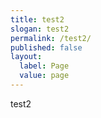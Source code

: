 ```yaml
---
title: test2
slogan: test2
permalink: /test2/
published: false
layout:
  label: Page
  value: page
---
```

test2